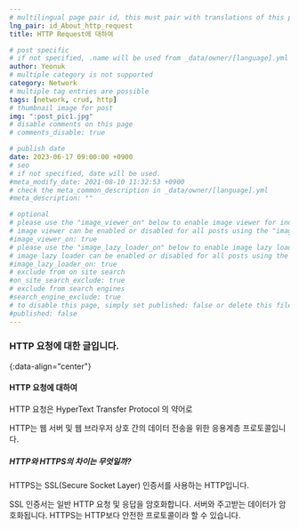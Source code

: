 ```yaml
---
# multilingual page pair id, this must pair with translations of this page. (This name must be unique)
lng_pair: id_About_http_request
title: HTTP Request에 대하여

# post specific
# if not specified, .name will be used from _data/owner/[language].yml
author: Yeonuk
# multiple category is not supported
category: Network
# multiple tag entries are possible
tags: [network, crud, http]
# thumbnail image for post
img: ":post_pic1.jpg"
# disable comments on this page
# comments_disable: true

# publish date
date: 2023-06-17 09:00:00 +0900
# seo
# if not specified, date will be used.
#meta_modify_date: 2021-08-10 11:32:53 +0900
# check the meta_common_description in _data/owner/[language].yml
#meta_description: ""

# optional
# please use the "image_viewer_on" below to enable image viewer for individual pages or posts (_posts/ or [language]/_posts folders).
# image viewer can be enabled or disabled for all posts using the "image_viewer_posts: true" setting in _data/conf/main.yml.
#image_viewer_on: true
# please use the "image_lazy_loader_on" below to enable image lazy loader for individual pages or posts (_posts/ or [language]/_posts folders).
# image lazy loader can be enabled or disabled for all posts using the "image_lazy_loader_posts: true" setting in _data/conf/main.yml.
#image_lazy_loader_on: true
# exclude from on site search
#on_site_search_exclude: true
# exclude from search engines
#search_engine_exclude: true
# to disable this page, simply set published: false or delete this file
#published: false
---
```


<!-- outline-start -->

### HTTP 요청에 대한 글입니다.

{:data-align="center"}

<!-- outline-end -->

#### HTTP 요청에 대하여

HTTP 요청은 HyperText Transfer Protocol 의 약어로

HTTP는 웹 서버 및 웹 브라우저 상호 간의 데이터 전송을 위한 응용계층 프로토콜입니다.

##### HTTP와 HTTPS의 차이는 무엇일까?

HTTPS는 SSL(Secure Socket Layer) 인증서를 사용하는 HTTP입니다.

SSL 인증서는 일반 HTTP 요청 및 응답을 암호화합니다. 서버와 주고받는 데이터가 암호화됩니다.
HTTPS는 HTTP보다 안전한 프로토콜이라 할 수 있습니다.
